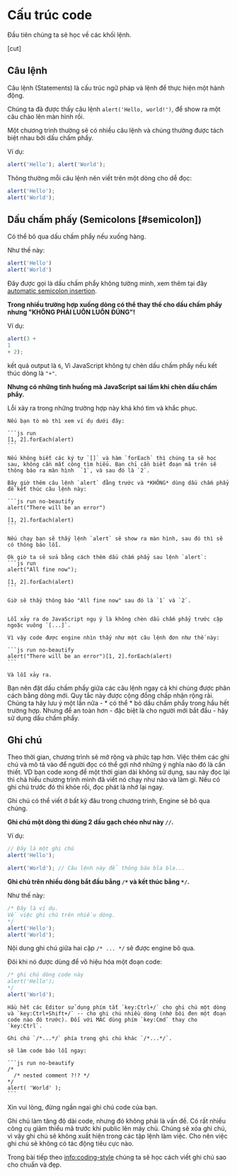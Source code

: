 # Cấu trúc code

Đầu tiên chúng ta sẽ học về các khối lệnh.

[cut]

## Câu lệnh

Câu lệnh (Statements) là cấu trúc ngữ pháp và lệnh để thực hiện một hành động.

Chúng ta đã được thấy câu lệnh `alert('Hello, world!')`, để show ra một câu chào lên màn hình rồi.

Một chương trình thường sẽ có nhiều câu lệnh và chúng thường được tách biệt nhau bởi dấu chấm phẩy.

Ví dụ:

```js run no-beautify
alert('Hello'); alert('World');
```

Thông thường mỗi câu lệnh nên viết trên một dòng cho dễ đọc:

```js run no-beautify
alert('Hello');
alert('World');
```

## Dấu chấm phấy (Semicolons [#semicolon])

Có thể bõ qua dấu chấm phẩy nếu xuống hàng.

Như thế này:

```js run no-beautify
alert('Hello')
alert('World')
```

Đây được gọi là dấu chấm phẩy không tường minh, xem thêm tại đây [automatic semicolon insertion](https://tc39.github.io/ecma262/#sec-automatic-semicolon-insertion).

**Trong nhiều trường hợp xuống dòng có thể thay thế cho dấu chấm phẩy nhưng "KHÔNG PHẢI LUÔN LUÔN ĐÚNG"!**

Ví dụ:

```js run no-beautify
alert(3 +
1
+ 2);
```

kết quả output là `6`, Vì JavaScript không tự chèn dấu chấm phẩy nếu kết thúc dòng là `"+"`.

**Nhưng có những tình huống mà JavaScript sai lầm khi chèn dấu chấm phẩy.**

Lỗi xảy ra trong những trường hợp này khá khó tìm và khắc phục.

````smart header="An example of an error"
Nếu bạn tò mò thì xem ví dụ dưới đây:

```js run
[1, 2].forEach(alert)
```

Nếu không biết các ký tự `[]` và hàm `forEach` thì chúng ta sẽ học sau, không cần mất công tìm hiểu. Bạn chỉ cần biết đoạn mã trên sẽ thông báo ra màn hình  `1`, và sau đó là `2`.

Bây giờ thêm câu lệnh `alert` đằng trước và *KHÔNG* dùng dấu chấm phẩy để kết thúc câu lệnh này:

```js run no-beautify
alert("There will be an error")

[1, 2].forEach(alert)
```

Nếu chạy bạn sẽ thấy lệnh `alert` sẽ show ra màn hình, sau đó thì sẽ có thông báo lỗi.

Ok giờ ta sẽ sửa bằng cách thêm dấu chấm phẩy sau lệnh `alert`:
```js run
alert("All fine now");

[1, 2].forEach(alert)  
```

Giờ sẽ thấy thông báo "All fine now" sau đó là `1` và `2`.


Lỗi xảy ra do JavaScript ngụ ý là không chèn dấu chấm phẩy trước cặp ngoặc vuông `[...]`.

Vì vậy code được engine nhìn thấy như một câu lệnh đơn như thế này:

```js run no-beautify
alert("There will be an error")[1, 2].forEach(alert)
```

Và lỗi xảy ra.
````

Bạn nên đặt dấu chấm phẩy giữa các câu lệnh ngay cả khi chúng được phân cách bằng dòng mới. Quy tắc này được cộng đồng chấp nhận rộng rãi. Chúng ta hãy lưu ý một lần nữa - * có thể * bỏ dấu chấm phẩy trong hầu hết trường hợp. Nhưng để an toàn hơn - đặc biệt là cho người mới bắt đầu - hãy sử dụng dấu chấm phẩy.

## Ghi chú

Theo thời gian, chương trình sẽ mở rộng và phức tạp hơn. Việc thêm các ghi chú và mô tả vào để người đọc có thể gợi nhớ những ý nghĩa nào đó là cần thiết. VD bạn code xong để một thời gian dài không sử dụng, sau này đọc lại thì chả hiểu chương trình mình đã viết nó chạy như nào và làm gì. Nếu có ghi chú trước đó thì khỏe rồi, đọc phát là nhớ lại ngay.

Ghi chú có thể viết ở bất kỳ đâu trong chương trình, Engine sẽ bõ qua chúng.

**Ghi chú một dòng thì dùng 2 dấu gạch chéo như này `//`.**

Ví dụ:
```js run
// Đây là một ghi chú
alert('Hello');

alert('World'); // Câu lệnh này để thông báo bla bla...
```

**Ghi chú trên nhiều dòng bắt đầu bằng <code>/&#42;</code> và kết thúc bằng <code>&#42;/</code>.**

Như thế này:

```js run
/* Đây là ví dụ.
Về việc ghi chú trên nhiều dòng.
*/
alert('Hello');
alert('World');
```

Nội dung ghi chú giữa hai cặp <code>/&#42; ... &#42;/</code> sẽ được engine bõ qua.

Đôi khi nó được dùng để vô hiệu hóa một đoạn code:

```js run
/* ghi chú dòng code này
alert('Hello');
*/
alert('World');
```

```smart header="Use hotkeys!"
Hầu hết các Editor sử dụng phím tắt `key:Ctrl+/` cho ghi chú một dòng và `key:Ctrl+Shift+/` -- cho ghi chú nhiều dòng (nhớ bôi đen một đoạn code nào đó trước). Đối với MAC dùng phím `key:Cmd` thay cho `key:Ctrl`.
```

````warn header="Ghi chú chồng nhau không được hỗ trợ!"
Ghi chú `/*...*/` phía trong ghi chú khác `/*...*/`.

sẽ làm code báo lỗi ngay:

```js run no-beautify
/*
  /* nested comment ?!? */
*/
alert( 'World' );
```
````

Xin vui lòng, đừng ngần ngại ghi chú code của bạn.

Ghi chú làm tăng độ dài code, nhưng đó không phải là vấn đề. Có rất nhiều công cụ giảm thiểu mã trước khi public lên máy chủ. Chúng sẽ xóa ghi chú, vì vậy ghi chú sẽ không xuất hiện trong các tập lệnh làm việc. Cho nên việc ghi chú sẽ không có tác động tiêu cực nào.

Trong bài tiếp theo <info:coding-style> chúng ta sẽ học cách viết ghi chú sao cho chuẩn và đẹp.
